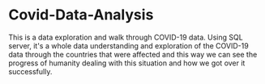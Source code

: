# Covid-Data-Analysis
 This is a data exploration and walk through COVID-19 data.
 Using SQL server, it's a whole data understanding and exploration of the COVID-19 data through the countries that were affected and this way we can see the progress of humanity dealing with this situation and how we got over it successfully.
